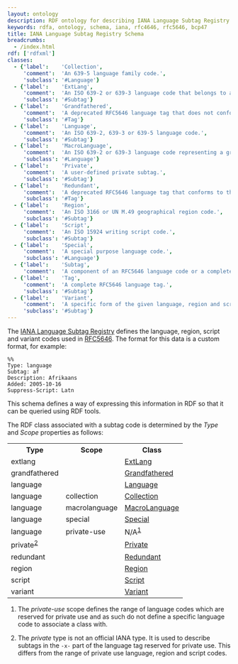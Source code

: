 ```yaml
---
layout: ontology
description: RDF ontology for describing IANA Language Subtag Registry data.
keywords: rdfa, ontology, schema, iana, rfc4646, rfc5646, bcp47
title: IANA Language Subtag Registry Schema
breadcrumbs:
  - /index.html
rdf: ['rdfxml']
classes:
  - {'label':    'Collection',
     'comment':  'An 639-5 language family code.',
     'subclass': '#Language'}
  - {'label':    'ExtLang',
     'comment':  'An ISO 639-2 or 639-3 language code that belongs to a macrolanguage.',
     'subclass': '#Subtag'}
  - {'label':    'Grandfathered',
     'comment':  'A deprecated RFC5646 language tag that does not conform to the RFC5646 syntax.',
     'subclass': '#Tag'}
  - {'label':    'Language',
     'comment':  'An ISO 639-2, 639-3 or 639-5 language code.',
     'subclass': '#Subtag'}
  - {'label':    'MacroLanguage',
     'comment':  'An ISO 639-2 or 639-3 language code representing a group of languages.',
     'subclass': '#Language'}
  - {'label':    'Private',
     'comment':  'A user-defined private subtag.',
     'subclass': '#Subtag'}
  - {'label':    'Redundant',
     'comment':  'A deprecated RFC5646 language tag that conforms to the RFC5646 syntax.',
     'subclass': '#Tag'}
  - {'label':    'Region',
     'comment':  'An ISO 3166 or UN M.49 geographical region code.',
     'subclass': '#Subtag'}
  - {'label':    'Script',
     'comment':  'An ISO 15924 writing script code.',
     'subclass': '#Subtag'}
  - {'label':    'Special',
     'comment':  'A special purpose language code.',
     'subclass': '#Language'}
  - {'label':    'Subtag',
     'comment':  'A component of an RFC5646 language code or a complete grandfathered/redundant tag.'}
  - {'label':    'Tag',
     'comment':  'A complete RFC5646 language tag.',
     'subclass': '#Subtag'}
  - {'label':    'Variant',
     'comment':  'A specific form of the given language, region and script.',
     'subclass': '#Subtag'}
---
```


The [IANA Language Subtag Registry](http://www.iana.org/assignments/language-subtag-registry)
defines the language, region, script and variant codes used in
[RFC5646](http://tools.ietf.org/rfc/rfc5646.txt). The format for this data is a
custom format, for example:

    %%
    Type: language
    Subtag: af
    Description: Afrikaans
    Added: 2005-10-16
    Suppress-Script: Latn

This schema defines a way of expressing this information in RDF so that it can
be queried using RDF tools.

The RDF class associated with a subtag code is determined by the _Type_ and
_Scope_ properties as follows:

<table class="data">
<tr><th>Type</th><th>Scope</th><th>Class</th></tr>
<tr><td>extlang</td><td></td><td><a href="#ExtLang">ExtLang</a></td></tr>
<tr><td>grandfathered</td><td></td><td><a href="#Grandfathered">Grandfathered</a></td></tr>
<tr><td>language</td><td></td><td><a href="#Language">Language</a></td></tr>
<tr><td>language</td><td>collection</td><td><a href="#Collection">Collection</a></td></tr>
<tr><td>language</td><td>macrolanguage</td><td><a href="#MacroLanguage">MacroLanguage</a></td></tr>
<tr><td>language</td><td>special</td><td><a href="#Special">Special</a></td></tr>
<tr><td>language</td><td>private-use</td><td>N/A<sup><a href="#note1">1</a></sup></td></tr>
<tr><td>private<sup><a href="#note2">2</a></sup></td><td></td><td><a href="#Private">Private</a></td></tr>
<tr><td>redundant</td><td></td><td><a href="#Redundant">Redundant</a></td></tr>
<tr><td>region</td><td></td><td><a href="#Region">Region</a></td></tr>
<tr><td>script</td><td></td><td><a href="#Script">Script</a></td></tr>
<tr><td>variant</td><td></td><td><a href="#Variant">Variant</a></td></tr>
</table>

<ol>
<li id="note1">
<p>The <em>private-use</em> scope defines the range of language codes which are reserved for private use and as such do not define a specific language code to associate a class with.</p>
</li>
<li id="note2">
<p>The <em>private</em> type is not an official IANA type. It is used to describe subtags in the <code>-x-</code> part of the language tag reserved for private use. This differs from the range of private use language, region and script codes.</p>
</li>
</ol>

